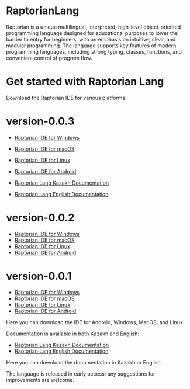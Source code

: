 # RaptorianLang
Raptorian is a unique multilingual, interpreted, high-level object-oriented programming language designed for educational purposes to lower the barrier to entry for beginners, with an emphasis on intuitive, clear, and modular programming. The language supports key features of modern programming languages, including strong typing, classes, functions, and convenient control of program flow.

# Get started with Raptorian Lang


Download the Raptorian IDE for various platforms: 

# version-0.0.3

- [Raptorian IDE for Windows](https://drive.google.com/file/d/1SPVC3lUFbxQnrKpslfIMNQ0OD1qrJber/view?usp=sharing)
- [Raptorian IDE for macOS](https://drive.google.com/file/d/1l6UW2FPDTMgzuCBgw9WlETnLeeIipavi/view?usp=sharing)
- [Raptorian IDE for Linux](https://drive.google.com/file/d/1VgQ-rm0UG_TAmdENpqw7fsObYL3fWZDx/view?usp=sharing)
- [Raptorian IDE for Android](https://play.google.com/store/apps/details?id=kz.raptorian)

- [Raptorian Lang Kazakh Documentation](https://drive.google.com/file/d/1GUUfW41a9ktzWlEAEuyIYEhv7AMV8a-F/view?usp=sharing)
- [Raptorian Lang English Documentation](https://drive.google.com/file/d/1U1pT_NWERsVqXjNTqHUkOvwn-UqrhGJJ/view?usp=sharing)
  
# version-0.0.2

- [Raptorian IDE for Windows](https://drive.google.com/file/d/1HGDueOuImM5GpwrCmmmgHdAziM8m3DIP/view?usp=sharing)
- [Raptorian IDE for macOS](https://drive.google.com/file/d/1XGPz1azPAC4iAqX8VkS9YBxdT5XcpAXA/view?usp=sharing)
- [Raptorian IDE for Linux](https://drive.google.com/file/d/1ycUSSKn3y-1VzihX3btIujDLp6UeLtJ1/view?usp=sharing)
- [Raptorian IDE for Android](https://play.google.com/store/apps/details?id=kz.raptorian)

# version-0.0.1

- [Raptorian IDE for Windows](https://drive.google.com/file/d/1rhzMejk7Fvkmv5Q8IwdMJxZN6gR7k3M1/view?usp=sharing)
- [Raptorian IDE for macOS](https://drive.google.com/file/d/1zrRTwwJoASZ5nP_6BJCQ_5YF9YIq2iS9/view?usp=sharing)
- [Raptorian IDE for Linux](https://drive.google.com/file/d/1VfBhJ0lehPk7rkj5Fjn_eZEvjtHZWTDZ/view?usp=sharing)
- [Raptorian IDE for Android](https://play.google.com/store/apps/details?id=kz.raptorian)

Here you can download the IDE for Android, Windows, MacOS, and Linux.

Documentation is available in both Kazakh and English:

- [Raptorian Lang Kazakh Documentation](https://drive.google.com/file/d/1d6DCL6Xc7dAnL165CcVYpLlUsv8_nL-G/view?usp=sharing)
- [Raptorian Lang English Documentation](https://drive.google.com/file/d/1jnc1-9NcrSkQMDNLdHHgaT7W2VCUcE_I/view?usp=sharing)

Here you can download the documentation in Kazakh or English.

The language is released in early access; any suggestions for improvements are welcome.
